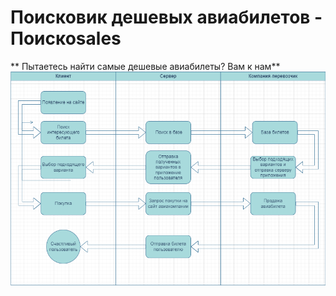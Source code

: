# Поисковик дешевых авиабилетов - Поискоsales
** Пытаетесь найти самые дешевые авиабилеты? Вам к нам**
![схема работы](https://github.com/thunderkatana/test1/blob/main/%D0%A1%D1%85%D0%B5%D0%BC%D0%B0%20%D1%80%D0%B0%D0%B1%D0%BE%D1%82%D1%8B.png)
